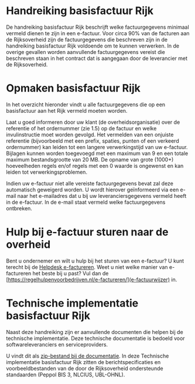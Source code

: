 # Handreiking basisfactuur Rijk
De handreiking basisfactuur Rijk beschrijft welke factuurgegevens minimaal vermeld dienen te zijn in een e-factuur. Voor circa 90% van de facturen aan de Rijksoverheid zijn de factuurgegevens die beschreven zijn in de handreiking basisfactuur Rijk voldoende om te kunnen verwerken. In de overige gevallen worden aanvullende factuurgegevens vereist die beschreven staan in het contract dat is aangegaan door de leverancier met de Rijksoverheid.

# Opmaken basisfactuur Rijk
In het overzicht hieronder vindt u alle factuurgegevens die op een basisfactuur aan het Rijk vermeld moeten worden.

Laat u goed informeren door uw klant (de overheidsorganisatie) over de referentie of het ordernummer (zie 1.5) op de factuur en welke invulinstructie moet worden gevolgd. Het vermelden van een onjuiste referentie (bijvoorbeeld met een prefix, spaties, punten of een verkeerd ordernummer) kan leiden tot een langere verwerkingstijd van uw e-factuur. Bijlagen kunnen worden toegevoegd met een maximum van 9 en een totale maximum bestandsgrootte van 20 MB. De opname van grote (1000+) hoeveelheden regels en/of regels met een 0 waarde is ongewenst en kan leiden tot verwerkingsproblemen.

Indien uw e-factuur niet alle vereiste factuurgegevens bevat zal deze automatisch geweigerd worden. U wordt hierover geïnformeerd via een e-mail naar het e-mailadres dat u bij uw leveranciersgegevens vermeld heeft in de e-factuur. In de e-mail staat vermeld welke factuurgegevens ontbreken.

# Hulp bij e-factuur sturen naar de overheid
Bent u ondernemer en wilt u hulp bij het sturen van een e-factuur? U kunt terecht bij de [Helpdesk e-factureren](https://www.helpdesk-efactureren.nl/). Weet u niet welke manier van e-factureren het beste bij u past? Vul dan de [https://regelhulpenvoorbedrijven.nl/e-factureren/](e-factuurwijzer) in.


# Technische implementatie basisfactuur Rijk
Naast deze handreiking zijn er aanvullende documenten die helpen bij de technische implementatie. Deze technische documentatie is bedoeld voor softwareleveranciers en serviceproviders.

U vindt dit als [zip-bestand bij de documentatie](https://logius.nl/domeinen/gegevensuitwisseling/e-factureren/documentatie). In deze Technische implementatie basisfactuur Rijk zitten de berichtspecificaties en voorbeeldbestanden van de door de Rijksoverheid ondersteunde standaarden (Peppol BIS 3, NLCIUS, UBL-OHNL).
